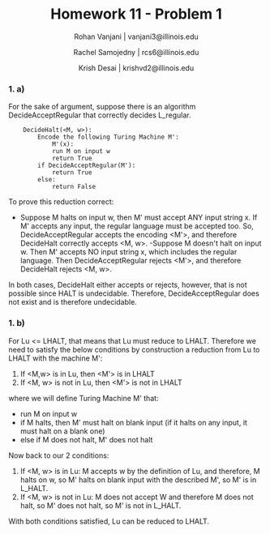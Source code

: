 <h1 style="text-align: center;">Homework 11 - Problem 1</h1>
<p style="text-align: center;">Rohan Vanjani | vanjani3@illinois.edu</p>
<p style="text-align: center;">Rachel Samojedny | rcs6@illinois.edu</p>
<p style="text-align: center;"> Krish Desai | krishvd2@illinois.edu</p>

### 1. a)

For the sake of argument, suppose there is an algorithm DecideAcceptRegular that correctly decides L_regular.

        DecideHalt(<M, w>):
            Encode the following Turing Machine M':
                M'(x):
                run M on input w
                return True
            if DecideAcceptRegular(M'):
                return True
            else:
                return False

To prove this reduction correct:

- Suppose M halts on input w, then M' must accept ANY input string x. If M' accepts any input, the regular language must be accepted too. So, DecideAcceptRegular accepts the encoding <M'>, and therefore DecideHalt correctly accepts <M, w>.
  -Suppose M doesn't halt on input w. Then M' accepts NO input string x, which includes the regular language. Then DecideAcceptRegular rejects <M'>, and therefore DecideHalt rejects <M, w>.

In both cases, DecideHalt either accepts or rejects, however, that is not possible since HALT is undecidable. Therefore, DecideAcceptRegular does not exist and is therefore undecidable.

### 1. b)

For Lu <= LHALT, that means that Lu must reduce to LHALT.
Therefore we need to satisfy the below conditions by construction a reduction from Lu to LHALT with the machine M':

1. If <M,w> is in Lu, then <M'> is in LHALT
2. If <M, w> is not in Lu, then <M'> is not in LHALT

where we will define Turing Machine M' that:

- run M on input w
- if M halts, then M' must halt on blank input (if it halts on any input, it must halt on a blank one)
- else if M does not halt, M' does not halt

Now back to our 2 conditions:

1. If <M, w> is in Lu: M accepts w by the definition of Lu, and therefore, M halts on w, so M' halts on blank input with the described M', so M' is in L_HALT.
2. If <M, w> is not in Lu: M does not accept W and therefore M does not halt, so M' does not halt, so M' is not in L_HALT.

With both conditions satisfied, Lu can be reduced to LHALT.

